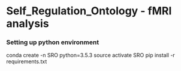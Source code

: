 # Self_Regulation_Ontology - fMRI analysis

### Setting up python environment

conda create -n SRO python=3.5.3
source activate SRO
pip install -r requirements.txt